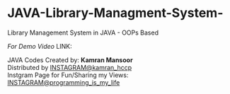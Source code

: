 # JAVA-Library-Managment-System-
Library Management System in JAVA - OOPs Based

*For Demo Video* LINK: 

JAVA Codes Created by: **Kamran Mansoor** <br/>
Distributed by [INSTAGRAM@kamran_hccp](https://www.instagram.com/kamran_hccp) <br/>
Instgram Page for Fun/Sharing my Views: [INSTAGRAM@programming_is_my_life](https://www.instagram.com/programming_is_my_life_) <br/>
